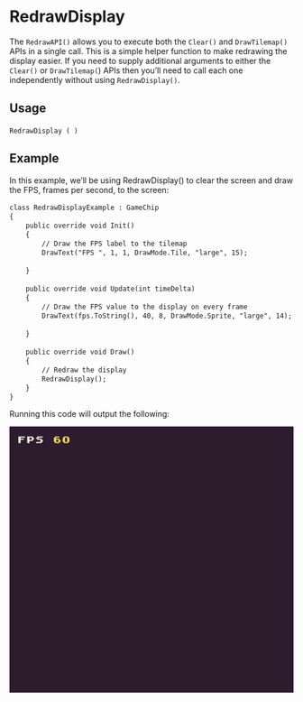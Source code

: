 # RedrawDisplay

The `RedrawAPI()` allows you to execute both the `Clear()` and `DrawTilemap()` APIs in a single call. This is a simple helper function to make redrawing the display easier. If you need to supply additional arguments to either the `Clear()` or `DrawTilemap(`) APIs then you’ll need to call each one independently without using `RedrawDisplay()`.

## Usage

`RedrawDisplay ( )`

## Example

In this example, we’ll be using RedrawDisplay() to clear the screen and draw the FPS, frames per second, to the screen:

    class RedrawDisplayExample : GameChip
    {
        public override void Init()
        { 
            // Draw the FPS label to the tilemap
            DrawText("FPS ", 1, 1, DrawMode.Tile, "large", 15);

        }

        public override void Update(int timeDelta)
        { 
            // Draw the FPS value to the display on every frame
            DrawText(fps.ToString(), 40, 8, DrawMode.Sprite, "large", 14);

        }

        public override void Draw()
        { 
            // Redraw the display
            RedrawDisplay();
        }
    }

Running this code will output the following:

<p style="text-align:center"><img src="images/RedrawDisplayOutput_image_0.png" /></p>


